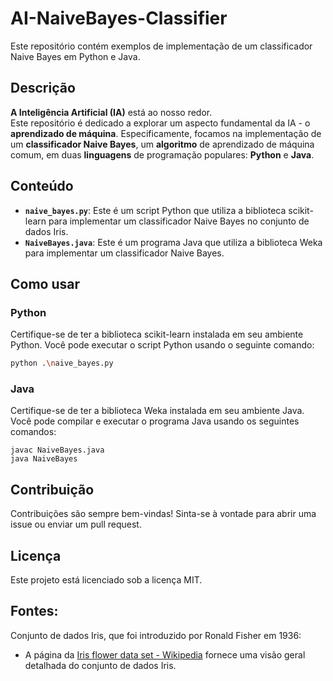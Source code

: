 # AI-NaiveBayes-Classifier

Este repositório contém exemplos de implementação de um classificador Naive Bayes em Python e Java.

## Descrição

**A Inteligência Artificial (IA)** está ao nosso redor. <br/> Este repositório é dedicado a explorar um aspecto fundamental da IA - o **aprendizado de máquina**. Especificamente, focamos na implementação de um **classificador Naive Bayes**, um **algoritmo** de aprendizado de máquina comum, em duas **linguagens** de programação populares: **Python** e **Java**.

## Conteúdo

- **`naive_bayes.py`**: Este é um script Python que utiliza a biblioteca scikit-learn para implementar um classificador Naive Bayes no conjunto de dados Iris.
- **`NaiveBayes.java`**: Este é um programa Java que utiliza a biblioteca Weka para implementar um classificador Naive Bayes.

## Como usar

### Python

Certifique-se de ter a biblioteca scikit-learn instalada em seu ambiente Python. Você pode executar o script Python usando o seguinte comando:

```bash
python .\naive_bayes.py
```

### Java
Certifique-se de ter a biblioteca Weka instalada em seu ambiente Java. Você pode compilar e executar o programa Java usando os seguintes comandos:

```
javac NaiveBayes.java
java NaiveBayes
```
## Contribuição
Contribuições são sempre bem-vindas! Sinta-se à vontade para abrir uma issue ou enviar um pull request.

## Licença
Este projeto está licenciado sob a licença MIT.

## Fontes:

 Conjunto de dados Iris, que foi introduzido por Ronald Fisher em 1936:

 * A página da [Iris flower data set - Wikipedia](https://en.wikipedia.org/wiki/Iris_flower_data_set) fornece uma visão geral detalhada do conjunto de dados Iris.
